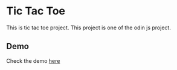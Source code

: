 # Tic Tac Toe

This is tic tac toe project. This project is one of the odin js project.

## Demo

Check the demo [here]()
